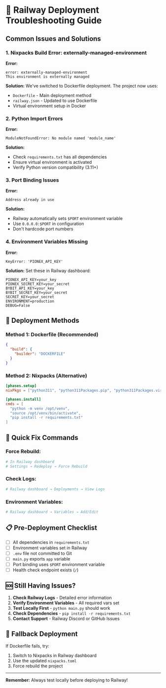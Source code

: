 # 🚨 Railway Deployment Troubleshooting Guide

## Common Issues and Solutions

### 1. **Nixpacks Build Error: externally-managed-environment**

**Error:**
```
error: externally-managed-environment
This environment is externally managed
```

**Solution:**
We've switched to Dockerfile deployment. The project now uses:
- `Dockerfile` - Main deployment method
- `railway.json` - Updated to use Dockerfile
- Virtual environment setup in Docker

### 2. **Python Import Errors**

**Error:**
```
ModuleNotFoundError: No module named 'module_name'
```

**Solution:**
- Check `requirements.txt` has all dependencies
- Ensure virtual environment is activated
- Verify Python version compatibility (3.11+)

### 3. **Port Binding Issues**

**Error:**
```
Address already in use
```

**Solution:**
- Railway automatically sets `$PORT` environment variable
- Use `0.0.0.0:$PORT` in configuration
- Don't hardcode port numbers

### 4. **Environment Variables Missing**

**Error:**
```
KeyError: 'PIONEX_API_KEY'
```

**Solution:**
Set these in Railway dashboard:
```
PIONEX_API_KEY=your_key
PIONEX_SECRET_KEY=your_secret
BYBIT_API_KEY=your_key
BYBIT_SECRET_KEY=your_secret
SECRET_KEY=your_secret
ENVIRONMENT=production
DEBUG=False
```

## 🔧 **Deployment Methods**

### **Method 1: Dockerfile (Recommended)**
```json
{
  "build": {
    "builder": "DOCKERFILE"
  }
}
```

### **Method 2: Nixpacks (Alternative)**
```toml
[phases.setup]
nixPkgs = ["python311", "python311Packages.pip", "python311Packages.virtualenv"]

[phases.install]
cmds = [
  "python -m venv /opt/venv",
  "source /opt/venv/bin/activate",
  "pip install -r requirements.txt"
]
```

## 🚀 **Quick Fix Commands**

### **Force Rebuild:**
```bash
# In Railway dashboard
# Settings → Redeploy → Force Rebuild
```

### **Check Logs:**
```bash
# Railway dashboard → Deployments → View Logs
```

### **Environment Variables:**
```bash
# Railway dashboard → Variables → Add/Edit
```

## 📋 **Pre-Deployment Checklist**

- [ ] All dependencies in `requirements.txt`
- [ ] Environment variables set in Railway
- [ ] `.env` file not committed to Git
- [ ] `main.py` exports `app` variable
- [ ] Port binding uses `$PORT` environment variable
- [ ] Health check endpoint exists (`/`)

## 🆘 **Still Having Issues?**

1. **Check Railway Logs** - Detailed error information
2. **Verify Environment Variables** - All required vars set
3. **Test Locally First** - `python main.py` should work
4. **Check Dependencies** - `pip install -r requirements.txt`
5. **Contact Support** - Railway Discord or GitHub Issues

## 🔄 **Fallback Deployment**

If Dockerfile fails, try:
1. Switch to Nixpacks in Railway dashboard
2. Use the updated `nixpacks.toml`
3. Force rebuild the project

---

**Remember:** Always test locally before deploying to Railway!

